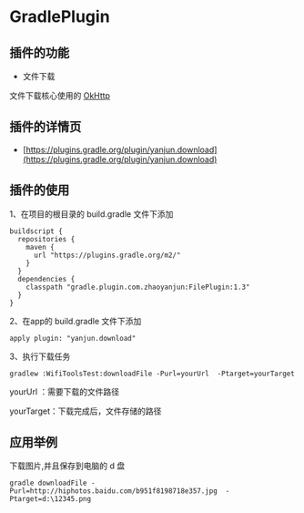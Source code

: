 # GradlePlugin

## 插件的功能

- 文件下载

文件下载核心使用的 [OkHttp](http://square.github.io/okhttp/)


## 插件的详情页

- [https://plugins.gradle.org/plugin/yanjun.download](https://plugins.gradle.org/plugin/yanjun.download)

## 插件的使用

1、在项目的根目录的 build.gradle 文件下添加

```
buildscript {
  repositories {
    maven {
      url "https://plugins.gradle.org/m2/"
    }
  }
  dependencies {
    classpath "gradle.plugin.com.zhaoyanjun:FilePlugin:1.3"
  }
}
```

2、在app的 build.gradle 文件下添加

```
apply plugin: "yanjun.download"

```

3、执行下载任务

```
gradlew :WifiToolsTest:downloadFile -Purl=yourUrl  -Ptarget=yourTarget

```

yourUrl ：需要下载的文件路径

yourTarget：下载完成后，文件存储的路径

## 应用举例

下载图片,并且保存到电脑的 d 盘

```
gradle downloadFile -Purl=http://hiphotos.baidu.com/b951f8198718e357.jpg  -Ptarget=d:\12345.png
```
